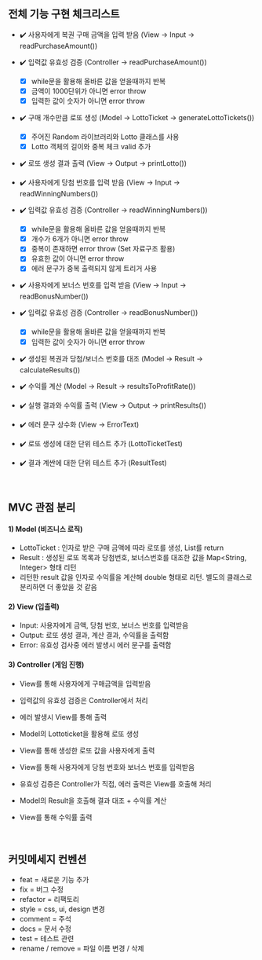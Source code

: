 
## 전체 기능 구현 체크리스트

- ✔️ 사용자에게 복권 구매 금액을 입력 받음 (View -> Input -> readPurchaseAmount())
- ✔️ 입력값 유효성 검증 (Controller -> readPurchaseAmount())
  - [x] while문을 활용해 올바른 값을 얻을때까지 반복
  - [x] 금액이 1000단위가 아니면 error throw
  - [x] 입력한 값이 숫자가 아니면 error throw
        
- ✔️ 구매 개수만큼 로또 생성 (Model -> LottoTicket -> generateLottoTickets())
  - [x] 주어진 Random 라이브러리와 Lotto 클래스를 사용
  - [x] Lotto 객체의 길이와 중복 체크 valid 추가

- ✔️ 로또 생성 결과 출력 (View -> Output -> printLotto())
        
- ✔️ 사용자에게 당첨 번호를 입력 받음 (View -> Input -> readWinningNumbers())
- ✔️ 입력값 유효성 검증 (Controller -> readWinningNumbers())
  - [x] while문을 활용해 올바른 값을 얻을때까지 반복
  - [x] 개수가 6개가 아니면 error throw
  - [x] 중복이 존재하면 error throw (Set 자료구조 활용)  
  - [x] 유효한 값이 아니면 error throw
  - [x] 에러 문구가 중복 출력되지 않게 트리거 사용 
        
- ✔️  사용자에게 보너스 번호를 입력 받음 (View -> Input -> readBonusNumber())
- ✔️ 입력값 유효성 검증 (Controller -> readBonusNumber())
  - [x] while문을 활용해 올바른 값을 얻을때까지 반복
  - [x] 입력한 값이 숫자가 아니면 error throw
        
- ✔️ 생성된 복권과 당첨/보너스 번호를 대조 (Model -> Result -> calculateResults())
- ✔️ 수익률 계산 (Model -> Result -> resultsToProfitRate())
- ✔️ 실행 결과와 수익률 출력 (View -> Output -> printResults())
- ✔️ 에러 문구 상수화 (View -> ErrorText)

- ✔️ 로또 생성에 대한 단위 테스트 추가 (LottoTicketTest)
- ✔️ 결과 계싼에 대한 단위 테스트 추가 (ResultTest)

<br />

## MVC 관점 분리

#### 1) Model (비즈니스 로직)
- LottoTicket : 인자로 받은 구매 금액에 따라 로또를 생성, List<Lotto>를 return
- Result : 생성된 로또 목록과 당첨번호, 보너스번호를 대조한 값을 Map<String, Integer> 형태 리턴
- 리턴한 result 값을 인자로 수익률을 계산해 double 형태로 리턴. 별도의 클래스로 분리하면 더 좋았을 것 같음

#### 2) View (입출력)
- Input: 사용자에게 금액, 당첨 번호, 보너스 번호를 입력받음
- Output: 로또 생성 결과, 계산 결과, 수익률을 출력함
- Error: 유효성 검사중 에러 발생시 에러 문구를 출력함

#### 3) Controller (게임 진행)
- View를 통해 사용자에게 구매금액을 입력받음
- 입력값의 유효성 검증은 Controller에서 처리
- 에러 발생시 View를 통해 출력
 
- Model의 Lottoticket을 활용해 로또 생성
- View를 통해 생성한 로또 값을 사용자에게 출력
 
- View를 통해 사용자에게 당첨 번호와 보너스 번호를 입력받음
- 유효성 검증은 Controller가 직접, 에러 출력은 View를 호출해 처리
  
- Model의 Result을 호출해 결과 대조 + 수익률 계산
- View를 통해 수익률 출력

<br />

## 커밋메세지 컨벤션
- feat = 새로운 기능 추가
- fix = 버그 수정
- refactor = 리팩토리
- style = css, ui, design 변경
- comment = 주석
- docs = 문서 수정
- test = 테스트 관련
- rename / remove = 파일 이름 변경 / 삭제

